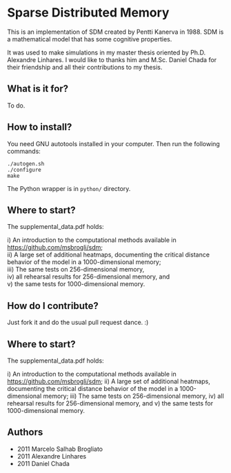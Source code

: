 Sparse Distributed Memory
=========================

This is an implementation of SDM created by Pentti Kanerva in 1988. SDM is a mathematical model that has some cognitive properties.

It was used to make simulations in my master thesis oriented by Ph.D. Alexandre Linhares. I would like to thanks him and M.Sc. Daniel Chada for their friendship and all their contributions to my thesis.

What is it for?
---------------

To do.

How to install?
---------------

You need GNU autotools installed in your computer. Then run the following commands:

    ./autogen.sh
	./configure
	make

The Python wrapper is in `python/` directory.



Where to start?
--------------------

The supplemental_data.pdf holds:


i) An introduction to the computational methods available in https://github.com/msbrogli/sdm;    
ii) A large set of additional heatmaps, documenting the critical distance behavior of the model in a 1000-dimensional memory;    
iii) The same tests on 256-dimensional memory,    
iv) all rehearsal results for 256-dimensional memory, and    
v) the same tests for 1000-dimensional memory.    


How do I contribute?
--------------------

Just fork it and do the usual pull request dance. :)


Where to start?
--------------------

The supplemental_data.pdf holds:


i) An introduction to the computational methods available in https://github.com/msbrogli/sdm; 
ii) A large set of additional heatmaps, documenting the critical distance behavior of the model in a 1000-dimensional memory; 
iii) The same tests on 256-dimensional memory, 
iv) all rehearsal results for 256-dimensional memory, and 
v) the same tests for 1000-dimensional memory.


Authors
-------

* 2011 Marcelo Salhab Brogliato
* 2011 Alexandre Linhares
* 2011 Daniel Chada
